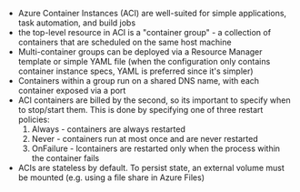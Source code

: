 - Azure Container Instances (ACI) are well-suited for simple applications, task automation, and build jobs
- the top-level resource in ACI is a "container group" - a collection of containers that are scheduled on the same host machine
- Multi-container groups can be deployed via a Resource Manager template or simple YAML file (when the configuration only contains container instance specs, YAML is preferred since it's simpler)
- Containers within a group run on a shared DNS name, with each container exposed via a port
- ACI containers are billed by the second, so its important to specify when to stop/start them. This is done by specifying one of three restart policies:
    1. Always - containers are always restarted
    2. Never - containers run at most once and are never restarted
    3. OnFailure - lcontainers are restarted only when the process within the container fails
- ACIs are stateless by default. To persist state, an external volume must be mounted (e.g. using a file share in Azure Files)